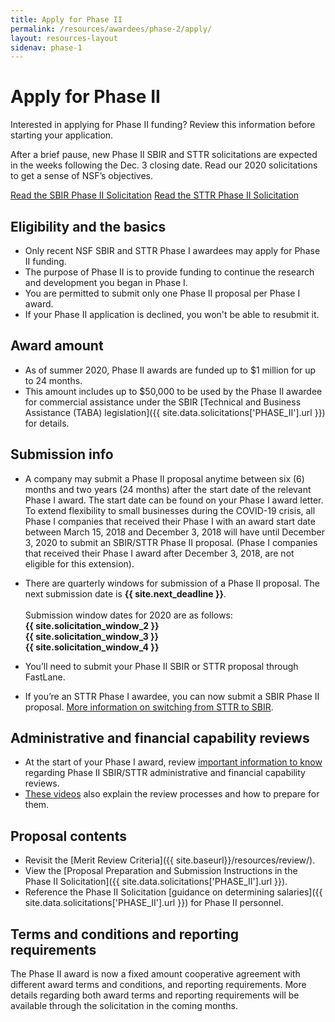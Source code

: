 ```yaml
---
title: Apply for Phase II
permalink: /resources/awardees/phase-2/apply/
layout: resources-layout
sidenav: phase-1
---
```


# Apply for Phase II

Interested in applying for Phase II funding? Review this information before starting your application.

After a brief pause, new Phase II SBIR and STTR solicitations are expected in the weeks following the Dec. 3 closing date. Read our 2020 solicitations to get a sense of NSF’s objectives.

<a class="usa-button usa-button-primary button-arrow" href="{{ site.data.solicitations['PHASE_II'].url }}">
  Read the SBIR Phase II Solicitation</a>

<a class="usa-button usa-button-primary button-arrow" href="{{ site.data.solicitations['STTR_PHASE_II'].url }}">
Read the STTR Phase II Solicitation</a>

## Eligibility and the basics

- Only recent NSF SBIR and STTR Phase I awardees may apply for Phase II funding.
- The purpose of Phase II is to provide funding to continue the research and development you began in Phase I.
- You are permitted to submit only one Phase II proposal per Phase I award.
- If your Phase II application is declined, you won't be able to resubmit it.

## Award amount 

- As of summer 2020, Phase II awards are funded up to $1 million for up to 24 months.
- This amount includes up to $50,000 to be used by the Phase II awardee for commercial assistance under the SBIR [Technical and Business Assistance (TABA) legislation]({{ site.data.solicitations['PHASE_II'].url }}) for details.

## Submission info

- A company may submit a Phase II proposal anytime between six (6) months and two years (24 months) after the start date of the relevant Phase I award. The start date can be found on your Phase I award letter. To extend flexibility to small businesses during the COVID-19 crisis, all Phase I companies that received their Phase I with an award start date between March 15, 2018 and December 3, 2018 will have until December 3, 2020 to submit an SBIR/STTR Phase II proposal. (Phase I companies that received their Phase I award after December 3, 2018, are not eligible for this extension).
- There are quarterly windows for submission of a Phase II proposal. The next submission date is **{{ site.next_deadline }}**.<br><br>
Submission window dates for 2020 are as follows:<br>
**{{ site.solicitation_window_2 }}<br>
{{ site.solicitation_window_3 }}<br>
{{ site.solicitation_window_4 }}<br>**

- You’ll need to submit your Phase II SBIR or STTR proposal through FastLane.
- If you’re an STTR Phase I awardee, you can now submit a SBIR Phase II proposal. [More information on switching from STTR to SBIR](http://www.nsf.gov/publications/pub_summ.jsp?ods_key=nsf14103).

## Administrative and financial capability reviews

- At the start of your Phase I award, review [important information to know](http://www.nsf.gov/bfa/dias/caar/sbirrev.jsp) regarding Phase II SBIR/STTR administrative and financial capability reviews.
- [These videos](https://www.youtube.com/playlist?list=PLGhBP1C7iCOmI1p5UtqYCXzmUL9SzSApv) also explain the review processes and how to prepare for them.

## Proposal contents

- Revisit the [Merit Review Criteria]({{ site.baseurl}}/resources/review/).
- View the [Proposal Preparation and Submission Instructions in the Phase II Solicitation]({{ site.data.solicitations['PHASE_II'].url }}).
- Reference the Phase II Solicitation [guidance on determining salaries]({{ site.data.solicitations['PHASE_II'].url }}) for Phase II personnel.

## Terms and conditions and reporting requirements

The Phase II award is now a fixed amount cooperative agreement with different award terms and conditions, and reporting requirements. More details regarding both award terms and reporting requirements will be available through the solicitation in the coming months.   

